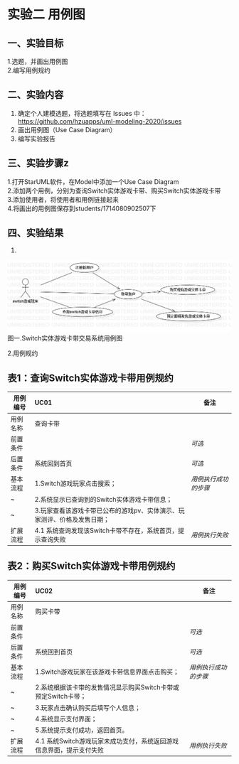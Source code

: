 # 实验二 用例图

## 一、实验目标

1.选题，并画出用例图  
2.编写用例规约

## 二、实验内容

1. 确定个人建模选题，将选题填写在 Issues 中：  
https://github.com/hzuapps/uml-modeling-2020/issues  
2. 画出用例图（Use Case Diagram）  
3. 编写实验报告

## 三、实验步骤z

1.打开StarUML软件，在Model中添加一个Use Case Diagram  
2.添加两个用例，分别为查询Switch实体游戏卡带、购买Switch实体游戏卡带  
3.添加使用者，将使用者和用例链接起来  
4.将画出的用例图保存到students/1714080902507下  

## 四、实验结果

1.  
![实验2用例图](./shiyan2.jpg)  
图一.Switch实体游戏卡带交易系统用例图

2.用例规约
## 表1：查询Switch实体游戏卡带用例规约  

用例编号  | UC01 | 备注  
-|:-|-  
用例名称  | 查询卡带  |   
前置条件  |      | *可选*   
后置条件  | 系统回到首页     | *可选*   
基本流程  | 1.Switch游戏玩家点击搜索；  |*用例执行成功的步骤*    
~| 2.系统显示已查询到的Switch实体游戏卡带信息；  |   
~| 3.玩家查看该游戏卡带已公布的游戏pv、实体演示、玩家测评、价格及发售日期；   |   
扩展流程  | 4.1 系统查询发现该Switch卡带不存在，系统首页，提示查询失败  |*用例执行失败*    

## 表2：购买Switch实体游戏卡带用例规约  

用例编号  | UC02 | 备注  
-|:-|-  
用例名称  | 购买卡带  |   
前置条件  |      | *可选*   
后置条件  | 系统回到首页     | *可选*   
基本流程  | 1.Switch游戏玩家在该游戏卡带信息界面点击购买；  |*用例执行成功的步骤*    
~| 2.系统根据该卡带的发售情况显示购买Switch卡带或预定Switch卡带；  |   
~| 3.玩家点击确认购买后填写个人信息；   |   
~| 4.系统显示支付界面；   |   
~| 5.系统提示支付成功，返回首页。   |  
扩展流程  | 4.1 系统Switch游戏玩家未成功支付，系统返回游戏信息界面，提示支付失败  |*用例执行失败*    

 
